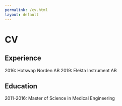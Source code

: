 ```yaml
---
permalink: /cv.html
layout: default
---
```

# CV

## Experience
2016: Hotswap Norden AB
2019: Elekta Instrument AB

## Education
2011-2016: Master of Science in Medical Engineering
